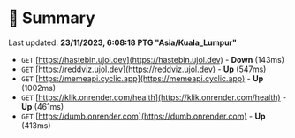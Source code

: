 # 📖 Summary
Last updated: **23/11/2023, 6:08:18 PTG "Asia/Kuala_Lumpur"**

- `GET` [https://hastebin.ujol.dev](https://hastebin.ujol.dev) - **Down** (143ms)
- `GET` [https://reddviz.ujol.dev](https://reddviz.ujol.dev) - **Up** (547ms)
- `GET` [https://memeapi.cyclic.app](https://memeapi.cyclic.app) - **Up** (1002ms)
- `GET` [https://klik.onrender.com/health](https://klik.onrender.com/health) - **Up** (461ms)
- `GET` [https://dumb.onrender.com](https://dumb.onrender.com) - **Up** (413ms)
